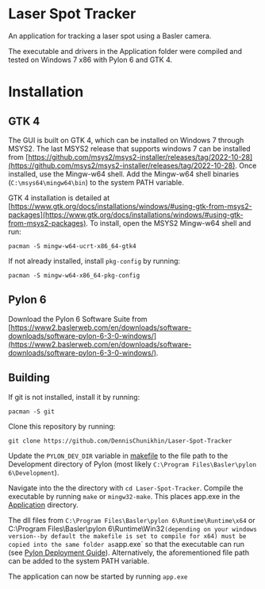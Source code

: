 # Laser Spot Tracker
An application for tracking a laser spot using a Basler camera.

The executable and drivers in the Application folder were compiled and tested on Windows 7 x86 with Pylon 6 and GTK 4.

# Installation
## GTK 4
The GUI is built on GTK 4, which can be installed on Windows 7 through MSYS2. The last MSYS2 release that supports windows 7 can be installed from [https://github.com/msys2/msys2-installer/releases/tag/2022-10-28](https://github.com/msys2/msys2-installer/releases/tag/2022-10-28). Once installed, use the Mingw-w64 shell. Add the Mingw-w64 shell binaries (`C:\msys64\mingw64\bin`) to the system PATH variable.

GTK 4 installation is detailed at [https://www.gtk.org/docs/installations/windows/#using-gtk-from-msys2-packages](https://www.gtk.org/docs/installations/windows/#using-gtk-from-msys2-packages). To install, open the MSYS2 Mingw-w64 shell and run:

`pacman -S mingw-w64-ucrt-x86_64-gtk4`

If not already installed, install `pkg-config` by running:

`pacman -S mingw-w64-x86_64-pkg-config`

## Pylon 6
Download the Pylon 6 Software Suite from [https://www2.baslerweb.com/en/downloads/software-downloads/software-pylon-6-3-0-windows/](https://www2.baslerweb.com/en/downloads/software-downloads/software-pylon-6-3-0-windows/).

## Building
If git is not installed, install it by running:

`pacman -S git`

Clone this repository by running:

`git clone https://github.com/DennisChunikhin/Laser-Spot-Tracker`

Update the `PYLON_DEV_DIR` variable in [makefile](makefile) to the file path to the Development directory of Pylon (most likely `C:\Program Files\Basler\pylon 6\Development`).

Navigate into the the directory with `cd Laser-Spot-Tracker`. Compile the executable by running `make` or `mingw32-make`. This places app.exe in the [Application](Application) directory.

The dll files from `C:\Program Files\Basler\pylon 6\Runtime\Runtime\x64` or C:\Program Files\Basler\pylon 6\Runtime\Win32` (depending on your windows version--by default the makefile is set to compile for x64) must be copied into the same folder as `app.exe` so that the executable can run (see [Pylon Deployment Guide](https://docs.baslerweb.com/pylonapi/pylon-deployment-guide.html#locating-the-pylon-dlls)). Alternatively, the aforementioned file path can be added to the system PATH variable.

The application can now be started by running `app.exe`
